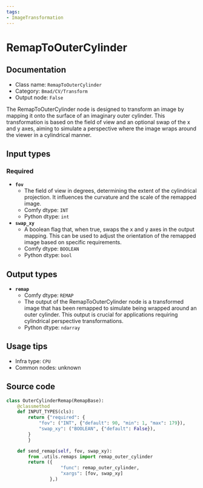 ```yaml
---
tags:
- ImageTransformation
---
```


# RemapToOuterCylinder
## Documentation
- Class name: `RemapToOuterCylinder`
- Category: `Bmad/CV/Transform`
- Output node: `False`

The RemapToOuterCylinder node is designed to transform an image by mapping it onto the surface of an imaginary outer cylinder. This transformation is based on the field of view and an optional swap of the x and y axes, aiming to simulate a perspective where the image wraps around the viewer in a cylindrical manner.
## Input types
### Required
- **`fov`**
    - The field of view in degrees, determining the extent of the cylindrical projection. It influences the curvature and the scale of the remapped image.
    - Comfy dtype: `INT`
    - Python dtype: `int`
- **`swap_xy`**
    - A boolean flag that, when true, swaps the x and y axes in the output mapping. This can be used to adjust the orientation of the remapped image based on specific requirements.
    - Comfy dtype: `BOOLEAN`
    - Python dtype: `bool`
## Output types
- **`remap`**
    - Comfy dtype: `REMAP`
    - The output of the RemapToOuterCylinder node is a transformed image that has been remapped to simulate being wrapped around an outer cylinder. This output is crucial for applications requiring cylindrical perspective transformations.
    - Python dtype: `ndarray`
## Usage tips
- Infra type: `CPU`
- Common nodes: unknown


## Source code
```python
class OuterCylinderRemap(RemapBase):
    @classmethod
    def INPUT_TYPES(cls):
        return {"required": {
            "fov": ("INT", {"default": 90, "min": 1, "max": 179}),
            "swap_xy": ("BOOLEAN", {"default": False}),
        }
        }

    def send_remap(self, fov, swap_xy):
        from .utils.remaps import remap_outer_cylinder
        return ({
                    "func": remap_outer_cylinder,
                    "xargs": [fov, swap_xy]
                },)

```
